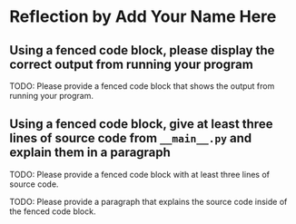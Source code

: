 # Reflection by Add Your Name Here

## Using a fenced code block, please display the correct output from running your program

TODO: Please provide a fenced code block that shows the output from running your program.

## Using a fenced code block, give at least three lines of source code from `__main__.py` and explain them in a paragraph

TODO: Please provide a fenced code block with at least three lines of source code.

TODO: Please provide a paragraph that explains the source code inside of the fenced code block.
